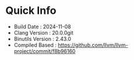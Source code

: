 # Quick Info
* Build Date : 2024-11-08
* Clang Version : 20.0.0git
* Binutils Version : 2.43.0
* Compiled Based : https://github.com/llvm/llvm-project/commit/f8b96160
